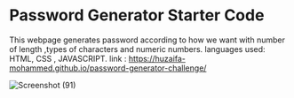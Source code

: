# Password Generator Starter Code
This webpage generates password according to how we want with number of length ,types of characters and numeric numbers.
languages used:
HTML, CSS , JAVASCRIPT.
 link :  https://huzaifa-mohammed.github.io/password-generator-challenge/
 
 ![Screenshot (91)](https://user-images.githubusercontent.com/92401946/140677997-dbb2c0ed-01ec-4ca9-83a2-77d155df856d.png)

